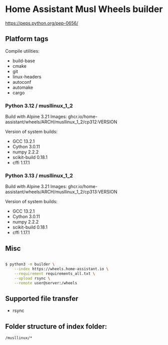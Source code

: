 # Home Assistant Musl Wheels builder

https://peps.python.org/pep-0656/

## Platform tags

Compile utilities:

- build-base
- cmake
- git
- linux-headers
- autoconf
- automake
- cargo

### Python 3.12 / musllinux_1_2

Build with Alpine 3.21
Images: ghcr.io/home-assistant/wheels/ARCH/musllinux_1_2/cp312:VERSION

Version of system builds:

- GCC 13.2.1
- Cython 3.0.11
- numpy 2.2.2
- scikit-build 0.18.1
- cffi 1.17.1

### Python 3.13 / musllinux_1_2

Build with Alpine 3.21
Images: ghcr.io/home-assistant/wheels/ARCH/musllinux_1_2/cp313:VERSION

Version of system builds:

- GCC 13.2.1
- Cython 3.0.11
- numpy 2.2.2
- scikit-build 0.18.1
- cffi 1.17.1


## Misc

```sh

$ python3 -m builder \
    --index https://wheels.home-assistant.io \
    --requirement requirements_all.txt \
    --upload rsync \
    --remote user@server:/wheels
```

## Supported file transfer

- rsync

## Folder structure of index folder:

`/musllinux/*`
